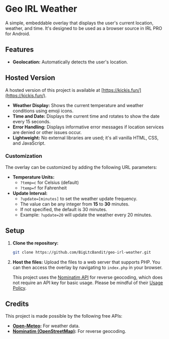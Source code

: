 # Geo IRL Weather

A simple, embeddable overlay that displays the user's current location, weather, and time. It's designed to be used as a browser source in IRL PRO for Android.

## Features

*   **Geolocation:** Automatically detects the user's location.

## Hosted Version

A hosted version of this project is available at [https://kickis.fun/](https://kickis.fun/).
*   **Weather Display:** Shows the current temperature and weather conditions using emoji icons.
*   **Time and Date:** Displays the current time and rotates to show the date every 15 seconds.
*   **Error Handling:** Displays informative error messages if location services are denied or other issues occur.
*   **Lightweight:** No external libraries are used; it's all vanilla HTML, CSS, and JavaScript.

### Customization

The overlay can be customized by adding the following URL parameters:

*   **Temperature Units:**
    *   `?temp=c` for Celsius (default)
    *   `?temp=f` for Fahrenheit
*   **Update Interval:**
    *   `?update=[minutes]` to set the weather update frequency.
    *   The value can be any integer from **15** to **30** minutes.
    *   If not specified, the default is 30 minutes.
    *   Example: `?update=20` will update the weather every 20 minutes.

## Setup

1.  **Clone the repository:**
    ```bash
    git clone https://github.com/BigLtcBandit/geo-irl-weather.git
    ```
2.  **Host the files:**
    Upload the files to a web server that supports PHP. You can then access the overlay by navigating to `index.php` in your browser.

    This project uses the [Nominatim API](https://nominatim.org/release-docs/latest/api/Reverse/) for reverse geocoding, which does not require an API key for basic usage. Please be mindful of their [Usage Policy](https://operations.osmfoundation.org/policies/nominatim/).

## Credits

This project is made possible by the following free APIs:

*   **[Open-Meteo](https://open-meteo.com/):** For weather data.
*   **[Nominatim (OpenStreetMap)](https://nominatim.org/):** For reverse geocoding.

